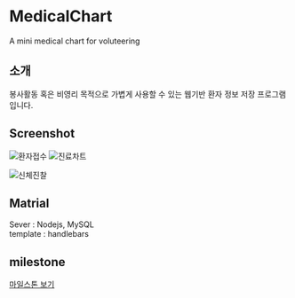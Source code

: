 # MedicalChart
A mini medical chart for voluteering  

## 소개
봉사활동 혹은 비영리 목적으로 가볍게 사용할 수 있는 웹기반 환자 정보 저장 프로그램입니다. 
  
## Screenshot
![환자접수](https://raw.githubusercontent.com/Paul-Kim/LaosMedicalChart/master/screenshot/screenshot1.PNG)
![진료차트](https://raw.githubusercontent.com/Paul-Kim/LaosMedicalChart/master/screenshot/screenshot2.PNG)

![신체진찰](https://s-media-cache-ak0.pinimg.com/564x/0a/a4/a7/0aa4a70c9353bcd27523b0b2710750bd.jpg)  
  
## Matrial
Sever : Nodejs, MySQL  
template : handlebars  

## milestone
[마일스톤 보기](https://github.com/Paul-Kim/LaosMedicalChart/milestones)
